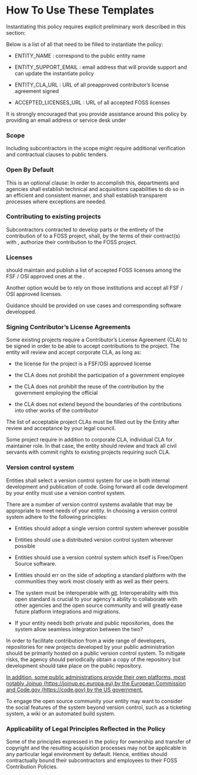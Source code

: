 # How To Use These Templates

Instantiating this policy requires explicit preliminary work described in this section:

Below is a list of all <FIELDS> that need to be filled to instantiate the policy:

* ENTITY_NAME : correspond to the public entity name

* ENTITY_SUPPORT_EMAIL : email address that will provide support and can update the instantiate policy

* ENTITY_CLA_URL : URL of all preapproved contributor’s license agreement signed

* ACCEPTED_LICENSES_URL : URL of all accepted FOSS licenses

It is strongly encouraged that you provide assistance around this policy by providing an email address or service desk under<ENTITY SUPPORT EMAIL>

### Scope

Including subcontractors in the scope might require additional verification and contractual clauses to public tenders.

### Open By Default

This is an optional clause: In order to accomplish this, departments and agencies shall establish technical and acquisitions capabilities to do so in an efficient and consistent manner, and shall establish transparent processes where exceptions are needed.

### Contributing to existing projects

Subcontractors contracted to develop parts or the entirety of the contribution of <ENTITY NAME> to a FOSS project, shall, by the terms of their contract(s) with <ENTITY NAME>, authorize their contribution to the FOSS project.

### Licenses

<ENTITY NAME> should maintain and publish a list of accepted FOSS licenses among the FSF / OSI approved ones at the <ACCEPTED LICENSES URL>. 

Another option would be to rely on those institutions and accept all FSF / OSI approved licenses.

Guidance should be provided on <ENTITY NAME> use cases and corresponding software developped.

### Signing Contributor’s License Agreements

Some existing projects require a Contributor’s License Agreement (CLA) to be signed in order to be able to accept contributions to the project. The entity will review and accept corporate CLA, as long as:

* the license for the project is a FSF/OSI approved license

* the CLA does not prohibit the participation of a government employee

* the CLA does not prohibit the reuse of the contribution by the government employing the official

* the CLA does not extend beyond the boundaries of the contributions into other works of the contributor

The list of acceptable project CLAs must be filled out by the Entity after review and acceptance by your legal council.

Some project require in addition to corporate CLA, individual CLA for maintainer role. In that case, the entity should review and track all civil servants with commit rights to existing projects requiring such CLA.

### Version control system

Entities shall select a version control system for use in both internal development and publication of code. Going forward all code development by your entity must use a version control system.

There are a number of version control systems available that may be appropriate to meet needs of your entity. In choosing a version control system adhere to the following principles:

* Entities should adopt a single version control system wherever possible

* Entities should use a distributed version control system wherever possible

* Entities should use a version control system which itself is Free/Open Source software. 

* Entities should err on the side of adopting a standard platform with the communities they work most closely with as well as their peers.

* The system must be interoperable with [git](https://git-scm.com/). Interoperability with this open standard is crucial to your agency's ability to collaborate with other agencies and the open source community and will greatly ease future platform integrations and migrations.

* If your entity needs both private and public repositories, does the system allow seamless integration between the two?

In order to facilitate contribution from a wide range of developers, repositories for new projects developed by your public administration should be primarily hosted on a public version control system. To mitigate risks, the agency should periodically obtain a copy of the repository but development should take place on the public repository.

[In addition, some public administrations provide their own platforms, most notably Joinup (https://joinup.ec.europa.eu) by the European Commission and Code.gov (https://code.gov) by the US government.](https://bitbucket.org/)

To engage the open source community your entity may want to consider the social features of the system beyond version control, such as a ticketing system, a wiki or an automated build system. 

### Applicability of Legal Principles Reflected in the Policy

Some of the principles expressed in the policy for ownership and transfer of copyright and the resulting acquisition processes may not be applicable in any particular legal environment by default. Hence, entities should contractually bound their subcontractors and employees to their FOSS Contribution Policies.

